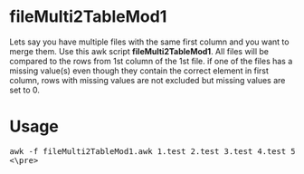 # fileMulti2TableMod1

Lets say you have multiple files with the same first column and you want to merge them. Use this awk script **fileMulti2TableMod1**. All files will be compared to the rows from 1st column of the 1st file. if one of the files has a missing value(s) even though they contain the correct element in first column, rows with missing values are not excluded but missing values are set to 0.

# Usage
<pre>
awk -f fileMulti2TableMod1.awk 1.test 2.test 3.test 4.test 5.test 6.test
<\pre>
